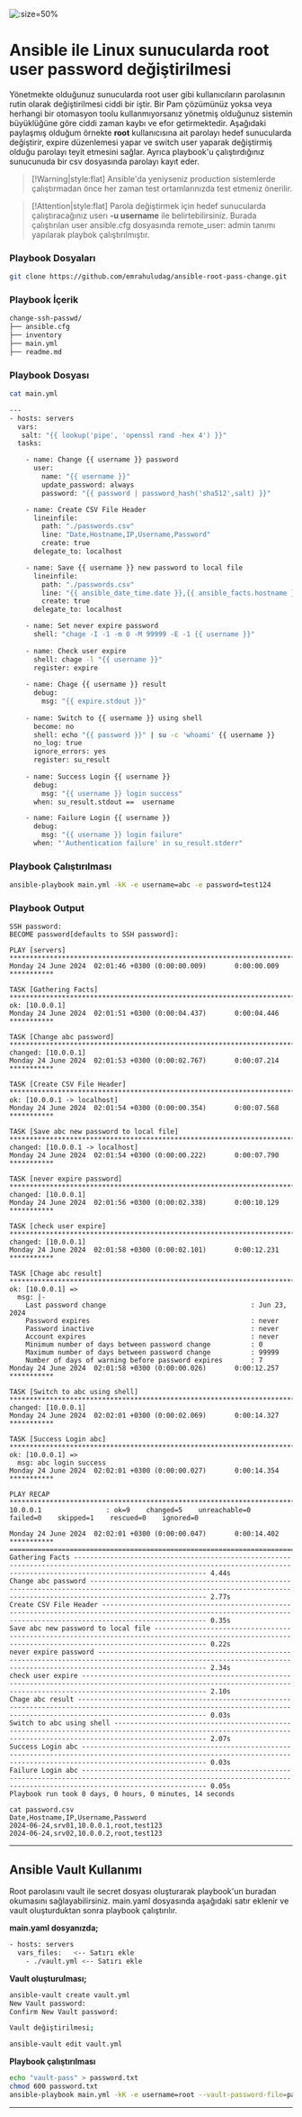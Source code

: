 
![](./img/rootpass.png? ':size=50%')

# Ansible ile Linux sunucularda root user password değiştirilmesi

Yönetmekte olduğunuz sunucularda root user gibi kullanıcıların parolasının rutin olarak değiştirilmesi ciddi bir iştir. Bir Pam çözümünüz yoksa veya herhangi bir otomasyon toolu kullanmıyorsanız yönetmiş olduğunuz sistemin büyüklüğüne göre ciddi zaman kaybı ve efor getirmektedir. Aşağıdaki paylaşmış olduğum örnekte  **root** kullanıcısına ait parolayı hedef sunucularda değiştirir, expire düzenlemesi yapar ve switch user yaparak değiştirmiş olduğu parolayı teyit etmesini sağlar. Ayrıca playbook'u çalıştırdığınız sunucunuda bir csv dosyasında parolayı kayıt eder.


> [!Warning|style:flat]
> Ansible'da yeniyseniz production sistemlerde çalıştırmadan önce her zaman test ortamlarınızda test etmeniz önerilir.


> [!Attention|style:flat]
> Parola değiştirmek için hedef sunucularda çalıştıracağınız userı **-u username** ile belirtebilirsiniz. Burada çalıştırılan user ansible.cfg dosyasında remote_user: admin tanımı yapılarak playbok çalıştırılmıştır.

### Playbook Dosyaları
```bash
git clone https://github.com/emrahuludag/ansible-root-pass-change.git
```

### Playbook İçerik

```bash
change-ssh-passwd/
├── ansible.cfg
├── inventory
├── main.yml
├── readme.md
```

### Playbook Dosyası
```bash
cat main.yml

---
- hosts: servers
  vars:
   salt: "{{ lookup('pipe', 'openssl rand -hex 4') }}"
  tasks:

    - name: Change {{ username }} password
      user:
        name: "{{ username }}"
        update_password: always
        password: "{{ password | password_hash('sha512',salt) }}"

    - name: Create CSV File Header
      lineinfile:
        path: "./passwords.csv"
        line: "Date,Hostname,IP,Username,Password"
        create: true
      delegate_to: localhost

    - name: Save {{ username }} new password to local file
      lineinfile:
        path: "./passwords.csv"
        line: "{{ ansible_date_time.date }},{{ ansible_facts.hostname }},{{ inventory_hostname }},{{ username }},{{ password }}"
        create: true
      delegate_to: localhost

    - name: Set never expire password
      shell: "chage -I -1 -m 0 -M 99999 -E -1 {{ username }}"
 
    - name: Check user expire
      shell: chage -l "{{ username }}"
      register: expire
    
    - name: Chage {{ username }} result 
      debug:
        msg: "{{ expire.stdout }}" 
  
    - name: Switch to {{ username }} using shell
      become: no
      shell: echo "{{ password }}" | su -c 'whoami' {{ username }}
      no_log: true
      ignore_errors: yes
      register: su_result
   
    - name: Success Login {{ username }}  
      debug:
        msg: "{{ username }} login success"
      when: su_result.stdout ==  username 

    - name: Failure Login {{ username }}
      debug:
        msg: "{{ username }} login failure"
      when: "'Authentication failure' in su_result.stderr"

```

### Playbook Çalıştırılması
```bash
ansible-playbook main.yml -kK -e username=abc -e password=test124
```

### Playbook Output
```
SSH password: 
BECOME password[defaults to SSH password]: 

PLAY [servers] *************************************************************************************************************************************************************************************
Monday 24 June 2024  02:01:46 +0300 (0:00:00.009)       0:00:00.009 *********** 

TASK [Gathering Facts] *****************************************************************************************************************************************************************************
ok: [10.0.0.1]
Monday 24 June 2024  02:01:51 +0300 (0:00:04.437)       0:00:04.446 *********** 

TASK [Change abc password] *************************************************************************************************************************************************************************
changed: [10.0.0.1]
Monday 24 June 2024  02:01:53 +0300 (0:00:02.767)       0:00:07.214 *********** 

TASK [Create CSV File Header] **********************************************************************************************************************************************************************
ok: [10.0.0.1 -> localhost]
Monday 24 June 2024  02:01:54 +0300 (0:00:00.354)       0:00:07.568 *********** 

TASK [Save abc new password to local file] *********************************************************************************************************************************************************
changed: [10.0.0.1 -> localhost]
Monday 24 June 2024  02:01:54 +0300 (0:00:00.222)       0:00:07.790 *********** 

TASK [never expire password] ***********************************************************************************************************************************************************************
changed: [10.0.0.1]
Monday 24 June 2024  02:01:56 +0300 (0:00:02.338)       0:00:10.129 *********** 

TASK [check user expire] ***************************************************************************************************************************************************************************
changed: [10.0.0.1]
Monday 24 June 2024  02:01:58 +0300 (0:00:02.101)       0:00:12.231 *********** 

TASK [Chage abc result] ****************************************************************************************************************************************************************************
ok: [10.0.0.1] => 
  msg: |-
    Last password change                                    : Jun 23, 2024
    Password expires                                        : never
    Password inactive                                       : never
    Account expires                                         : never
    Minimum number of days between password change          : 0
    Maximum number of days between password change          : 99999
    Number of days of warning before password expires       : 7
Monday 24 June 2024  02:01:58 +0300 (0:00:00.026)       0:00:12.257 *********** 

TASK [Switch to abc using shell] *******************************************************************************************************************************************************************
changed: [10.0.0.1]
Monday 24 June 2024  02:02:01 +0300 (0:00:02.069)       0:00:14.327 *********** 

TASK [Success Login abc] ***************************************************************************************************************************************************************************
ok: [10.0.0.1] => 
  msg: abc login success
Monday 24 June 2024  02:02:01 +0300 (0:00:00.027)       0:00:14.354 *********** 

PLAY RECAP *****************************************************************************************************************************************************************************************
10.0.0.1                : ok=9    changed=5    unreachable=0    failed=0    skipped=1    rescued=0    ignored=0   

Monday 24 June 2024  02:02:01 +0300 (0:00:00.047)       0:00:14.402 *********** 
=============================================================================== 
Gathering Facts ----------------------------------------------------------------------------------------------------------------------------------------------------------------------------- 4.44s
Change abc password ------------------------------------------------------------------------------------------------------------------------------------------------------------------------- 2.77s
Create CSV File Header ---------------------------------------------------------------------------------------------------------------------------------------------------------------------- 0.35s
Save abc new password to local file --------------------------------------------------------------------------------------------------------------------------------------------------------- 0.22s
never expire password ----------------------------------------------------------------------------------------------------------------------------------------------------------------------- 2.34s
check user expire --------------------------------------------------------------------------------------------------------------------------------------------------------------------------- 2.10s
Chage abc result ---------------------------------------------------------------------------------------------------------------------------------------------------------------------------- 0.03s
Switch to abc using shell ------------------------------------------------------------------------------------------------------------------------------------------------------------------- 2.07s
Success Login abc --------------------------------------------------------------------------------------------------------------------------------------------------------------------------- 0.03s
Failure Login abc --------------------------------------------------------------------------------------------------------------------------------------------------------------------------- 0.05s
Playbook run took 0 days, 0 hours, 0 minutes, 14 seconds
```


```
cat password.csv
Date,Hostname,IP,Username,Password
2024-06-24,srv01,10.0.0.1,root,test123
2024-06-24,srv02,10.0.0.2,root,test123
```

---
## Ansible Vault Kullanımı
Root parolasını vault ile secret dosyası oluşturarak playbook'un buradan okumasını sağlayabilirsiniz. main.yaml dosyasında aşağıdaki satır eklenir ve vault oluşturduktan sonra playbook çalıştırılır.

**main.yaml dosyanızda;**
```bash
- hosts: servers
  vars_files:   <-- Satırı ekle 
    - ./vault.yml <-- Satırı ekle 
```

**Vault oluşturulması;**

```bash
ansible-vault create vault.yml
New Vault password: 
Confirm New Vault password: 
```

```bash
Vault değiştirilmesi;

ansible-vault edit vault.yml
```

**Playbook çalıştırılması**
```bash
echo "vault-pass" > password.txt
chmod 600 password.txt
ansible-playbook main.yml -kK -e username=root --vault-password-file=password.txt
```
---